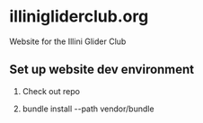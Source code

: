 # illinigliderclub.org

Website for the Illini Glider Club

## Set up website dev environment

1. Check out repo

2. bundle install --path vendor/bundle

